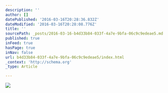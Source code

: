 ```yaml
---
description: ''
author: []
datePublished: '2016-03-16T20:28:36.832Z'
dateModified: '2016-03-16T20:28:08.776Z'
title: ''
sourcePath: _posts/2016-03-16-b4d33b84-033f-4a7e-9bfa-06c9c9edeae5.md
published: true
inFeed: true
hasPage: true
inNav: false
url: b4d33b84-033f-4a7e-9bfa-06c9c9edeae5/index.html
_context: 'http://schema.org'
_type: Article

---
```

![](https://the-grid-user-content.s3-us-west-2.amazonaws.com/666865e8-3d26-486c-80e8-f0d6b7b47bd6.png)